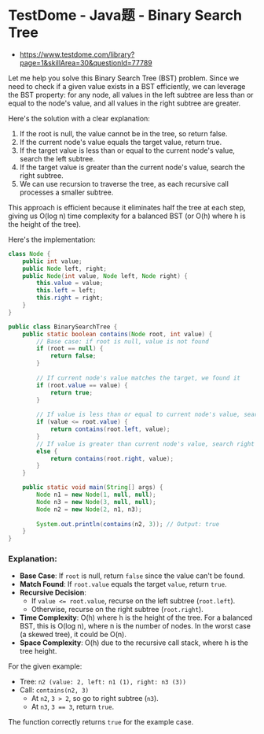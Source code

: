 # TestDome - Java题 - Binary Search Tree

- https://www.testdome.com/library?page=1&skillArea=30&questionId=77789

Let me help you solve this Binary Search Tree (BST) problem. Since we need to check if a given value exists in a BST efficiently, we can leverage the BST property: for any node, all values in the left subtree are less than or equal to the node's value, and all values in the right subtree are greater.

Here's the solution with a clear explanation:

1. If the root is null, the value cannot be in the tree, so return false.
2. If the current node's value equals the target value, return true.
3. If the target value is less than or equal to the current node's value, search the left subtree.
4. If the target value is greater than the current node's value, search the right subtree.
5. We can use recursion to traverse the tree, as each recursive call processes a smaller subtree.

This approach is efficient because it eliminates half the tree at each step, giving us O(log n) time complexity for a balanced BST (or O(h) where h is the height of the tree).

Here's the implementation:

```java
class Node {
    public int value;
    public Node left, right;
    public Node(int value, Node left, Node right) {
        this.value = value;
        this.left = left;
        this.right = right;
    }
}

public class BinarySearchTree {
    public static boolean contains(Node root, int value) {
        // Base case: if root is null, value is not found
        if (root == null) {
            return false;
        }
        
        // If current node's value matches the target, we found it
        if (root.value == value) {
            return true;
        }
        
        // If value is less than or equal to current node's value, search left subtree
        if (value <= root.value) {
            return contains(root.left, value);
        }
        // If value is greater than current node's value, search right subtree
        else {
            return contains(root.right, value);
        }
    }

    public static void main(String[] args) {
        Node n1 = new Node(1, null, null);
        Node n3 = new Node(3, null, null);
        Node n2 = new Node(2, n1, n3);
       
        System.out.println(contains(n2, 3)); // Output: true
    }
}
```

### Explanation:
- **Base Case**: If `root` is null, return `false` since the value can't be found.
- **Match Found**: If `root.value` equals the target `value`, return `true`.
- **Recursive Decision**:
    - If `value <= root.value`, recurse on the left subtree (`root.left`).
    - Otherwise, recurse on the right subtree (`root.right`).
- **Time Complexity**: O(h) where h is the height of the tree. For a balanced BST, this is O(log n), where n is the number of nodes. In the worst case (a skewed tree), it could be O(n).
- **Space Complexity**: O(h) due to the recursive call stack, where h is the tree height.

For the given example:
- Tree: `n2 (value: 2, left: n1 (1), right: n3 (3))`
- Call: `contains(n2, 3)`
    - At `n2`, `3 > 2`, so go to right subtree (`n3`).
    - At `n3`, `3 == 3`, return `true`.

The function correctly returns `true` for the example case.